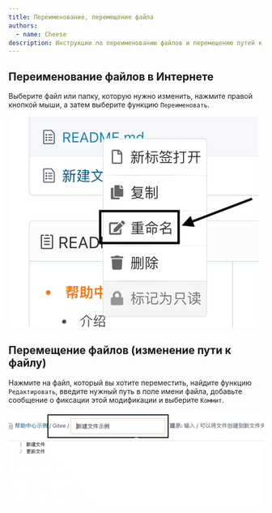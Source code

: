 ```yaml
---
title: Переименование, перемещение файла
authors:
  - name: Cheese
description: Инструкции по переименованию файлов и перемещению путей к ним
---
```


## Переименование файлов в Интернете

Выберите файл или папку, которую нужно изменить, нажмите правой кнопкой мыши, а затем выберите функцию `Переименовать`.

![Переименование файла](./assets/b-rename-files.png)

## Перемещение файлов (изменение пути к файлу)

Нажмите на файл, который вы хотите переместить, найдите функцию `Редактировать`, введите нужный путь в поле имени файла, добавьте сообщение о фиксации этой модификации и выберите `Коммит`.

![Перемещение файлов](./assets/b-move-files.png)